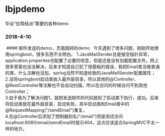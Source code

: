# lbjpdemo
 毕设“拉帮结派”需要的各种demo
 ### 2018-4-10
  #### 邮件发送的demo，页面跳转的demo
   今天遇到了很多问题，刚刚开始使用springboot，很多东西不太明白。
   1.JavaMailSender总是报空指针异常，application.properties也配置了必要的信息，但是还是没有加载配置文件。网上很多答案也没法解决，后来才知道自己犯了很基础的错误，我把Email类当做普通的类，什么注解也没加，spring当然不知道给我的JavaMailSender配置属性；<br>
   2.没将springboot启动类放入最外层目录，所以其他的@Controller、@RestController等注解也不会自动扫描，所以在访问的时候访问不到其他Controller；<br>
   3.由于我为了解决问题1，就把发送邮件的代码放到了启动类下执行，成功。后来将启动类放在最外层目录，启动失败，其中启动类和Email类中的
    @RequestMapping("/sendEmail")重复。<br>
   4.在@Controller后添加了控制器别名("/email")但是测试访问localhost:8080/email/sendEmail时提示404，这点应该适合SpringMVC不太一样的地方。<br>
